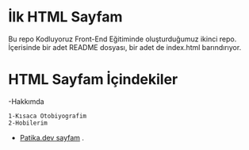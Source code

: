 # İlk HTML Sayfam

Bu repo Kodluyoruz Front-End Eğitiminde oluşturduğumuz ikinci repo. İçerisinde bir adet README dosyası, bir adet de index.html barındırıyor.


# HTML Sayfam İçindekiler

-Hakkımda

    1-Kısaca Otobiyografim
    2-Hobilerim

*  [Patika.dev sayfam](https://app.patika.dev/fcan)
.